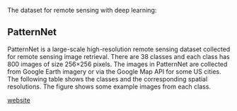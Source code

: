
The dataset for remote sensing with deep learning:
## PatternNet
PatternNet is a large-scale high-resolution remote sensing dataset collected for remote sensing image retrieval. There are 38 classes and each class has 800 images of size 256×256 pixels. The images in PatternNet are collected from Google Earth imagery or via the Google Map API for some US cities. The following table shows the classes and the corresponding spatial resolutions. The figure shows some example images from each class.

[website](https://sites.google.com/view/zhouwx/dataset)

